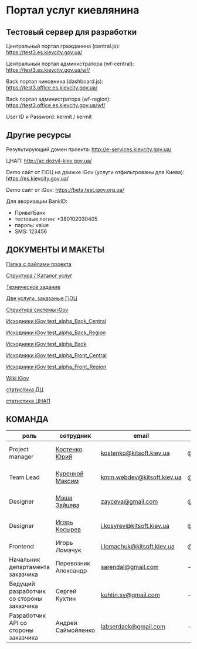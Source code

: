 # Портал услуг киевлянина

## Тестовый сервер для разработки

Центральный портал гражданина (central.js): https://test3.es.kievcity.gov.ua/ 

Центральный  портал администратора (wf-central): https://test3.es.kievcity.gov.ua/wf/

Back портал чиновника (dashboard.js): https://test3.office.es.kievcity.gov.ua/

Back портал администратора (wf-region): https://test3.office.es.kievcity.gov.ua/wf/ 

User ID и Password:
kermit / kermit

## Другие ресурсы

Результирующий домен проекта: http://e-services.kievcity.gov.ua/

ЦНАП: http://ac.dozvil-kiev.gov.ua/ 

Demo сайт от ГіОЦ на движке iGov (услуги отфильтрованы для Киева): https://es.kievcity.gov.ua/

Demo сайт от iGov: https://beta.test.igov.org.ua/  

Для аворизации BankID: 
- ПриватБанк 
- тестовые логин: +380102030405
- пароль: value
- SMS: 123456

## ДОКУМЕНТЫ И МАКЕТЫ

[Папка с файлами проекта](https://drive.google.com/open?id=0B_S7tdV-CEHOcXY2UXJxdkZoRVU)

[Структура / Каталог услуг](https://drive.google.com/open?id=1itYolrSmo8D4-c9TJ4pHN5rrlFokrL79L2CZfLquJG0)

[Техническое задание](https://drive.google.com/open?id=0ByJvzOc1JeK_bnZDU0JRdnRubm8)

[Две услуги, заказаные ГіОЦ](https://drive.google.com/open?id=0ByJvzOc1JeK_OVM1NGtEV2FNYkU)

[Структура системы iGov](https://drive.google.com/open?id=0ByJvzOc1JeK_bkNUUHNVc1EwaVE)

[Исходники iGov test_alpha_Back_Central](https://drive.google.com/open?id=0ByJvzOc1JeK_SVBWRmFsUlIyRG8)

[Исходники iGov test_alpha_Back_Region](https://drive.google.com/open?id=0ByJvzOc1JeK_eFRDVTM1T1F5cXc)

[Исходники iGov test_alpha_Back](https://drive.google.com/open?id=0ByJvzOc1JeK_b0E3NWdCbE5OOTg)

[Исходники iGov test_alpha_Front_Central](https://drive.google.com/open?id=0ByJvzOc1JeK_anRxbDNDYmJWR0U)

[Исходники iGov test_alpha_Front_Region](https://drive.google.com/open?id=0ByJvzOc1JeK_SVBQaWdVVVZQODA)

[Wiki iGov](https://github.com/e-government-ua/i/wiki)

[статистика ДЦ](https://drive.google.com/open?id=0B7gdIvs2BgzrS2pnTkU2Y3dWMG8)

[статистика ЦНАП](https://drive.google.com/open?id=0B7gdIvs2BgzrT1NWNm1oanF2UUU)


## КОМАНДА

| роль | сотрудник | email | slack | phone |
| -------- | -------- | -------- | -------- | -------- |
| Project manager   | [Костенко Юрий](https://gitlab.com/kostenko1)   | kostenko@kitsoft.kiev.ua   | 	@kostenko   | 050 351 7612   |
| Team Lead   | [Куренной Максим](https://gitlab.com/kmm.kitsoft)   | kmm.webdev@kitsoft.kiev.ua   | 	@maksim_kurinniy   | 097 109 1362   |
| Designer   | [Маша Зайцева](https://gitlab.com/u/zayceva)   | zayceva@gmail.com   | 	@masha_zayceva   | 068 808 4779   |
| Designer   | [Игорь Косырев](https://gitlab.com/igor.kosyrev)   | i.kosyrev@kitsoft.kiev.ua   | 	@i.kosyrev   | 099 792 6261   |
| Frontend   | Игорь Ломачук   | 	i.lomachuk@kitsoft.kiev.ua   | @igorlomachuk   | -   |
| Начальник департамента заказчика   | Перевозник Александр   | sarendal@gmail.com   | -   | 067 459 8181   |
| Ведущий разработчик со стороны заказчика   | Сергей Кухтин   | kuhtin.sv@gmail.com   | -   | 099 515 9019   |
| Разработчик API со стороны заказчика   | Андрей Саймойленко   | labserdack@gmail.com   | -   | -   |


